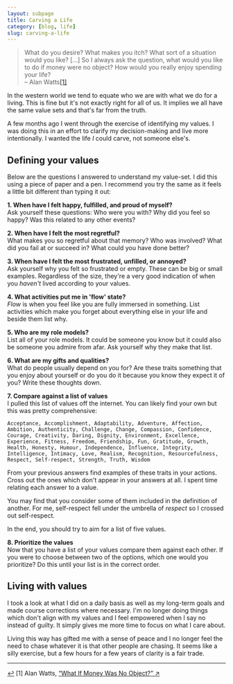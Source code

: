 ```yaml
---
layout: subpage
title: Carving a Life
category: [blog, life]
slug: carving-a-life
---
```

<blockquote class="large">
	<p>What do you desire? What makes you itch? What sort of a situation would you like? [...] So I always ask the question, what would you like to do if money were no object? How would you really enjoy spending your life?
	<br>– Alan Watts<a id="anchor-1" href="#note-1" class="fieldnotes-anchor">[1]</a></p>
</blockquote>

In the western world we tend to equate who we are with what we do for a living. This is fine but it's not exactly right for all of us. It implies we all have the same value sets and that's far from the truth.

A few months ago I went through the exercise of identifying my values. I was doing this in an effort to clarify my decision-making and live more intentionally. I wanted the life _I_ could carve, not someone else's.

## Defining your values 

Below are the questions I answered to understand my value-set. I did this using a piece of paper and a pen. I recommend you try the same as it feels a little bit different than typing it out:

**1. When have I felt happy, fulfilled, and proud of myself?**  
Ask yourself these questions: Who were you with? Why did you feel so happy? Was this related to any other events?

**2. When have I felt the most regretful?**  
What makes you so regretful about that memory? Who was involved? What did you fail at or succeed in? What could you have done better?

**3. When have I felt the most frustrated, unfilled, or annoyed?**  
Ask yourself why you felt so frustrated or empty. These can be big or small examples. Regardless of the size, they're a very good indication of when you _haven't_ lived according to your values. 

**4. What activities put me in 'flow' state?**  
_Flow_ is when you feel like you are fully immersed in something. List activities which make you forget about everything else in your life and beside them list why.

**5. Who are my role models?**  
List all of your role models. It could be someone you know but it could also be someone you admire from afar. Ask yourself why they make that list.

**6. What are my gifts and qualities?**  
What do people usually depend on you for? Are these traits something that you enjoy about yourself or do you do it because you know they expect it of you? Write these thoughts down.

**7. Compare against a list of values**  
I pulled this list of values off the internet. You can likely find your own but this was pretty comprehensive:

	Acceptance, Accomplishment, Adaptability, Adventure, Affection, Ambition, Authenticity, Challenge, Change, Compassion, Confidence, Courage, Creativity, Daring, Dignity, Environment, Excellence, Experience, Fitness, Freedom, Friendship, Fun, Gratitude, Growth, Health, Honesty, Humour, Independence, Influence, Integrity, Intelligence, Intimacy, Love, Realism, Recognition, Resourcefulness, Respect, Self-respect, Strength, Truth, Wisdom

From your previous answers find examples of these traits in your actions. Cross out the ones which don't appear in your answers at all. I spent time relating each answer to a value.

You may find that you consider some of them included in the definition of another. For me, self-respect fell under the umbrella of _respect_ so I crossed out self-respect.

In the end, you should try to aim for a list of five values.

**8. Prioritize the values**  
Now that you have a list of your values compare them against each other. If you were to choose between two of the options, which one would you prioritize? Do this until your list is in the correct order.

## Living with values

I took a look at what I did on a daily basis as well as my long-term goals and made course corrections where necessary. I'm no longer doing things which don't align with my values and I feel empowered when I say no instead of guilty. It simply gives me more time to focus on what I care about.

Living this way has gifted me with a sense of peace and I no longer feel the need to chase whatever it is that other people are chasing. It seems like a silly exercise, but a few hours for a few years of clarity is a fair trade.

<hr class="small">

<div class="fieldnotes">
    <p id="note-1" class="h6"><a href="#anchor-1" class="footnote-back">&#8617;&#xFE0E;</a> <span class="footnote">[1]</span> Alan Watts, <a href="https://www.youtube.com/watch?v=khOaAHK7efc" class="external" target="_blank">&#8220;<span class="external-body">What If Money Was No Object?</span>&#8221; <span class="external-box"><span class="external-box__arrow">↗&#xFE0E;</span></span></a></p>
</div>